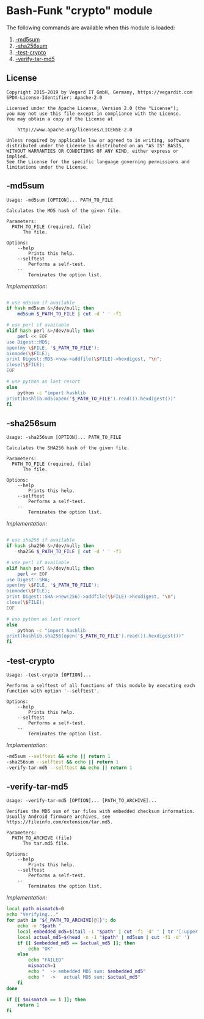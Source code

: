 # Bash-Funk "crypto" module

[//]: # (THIS FILE IS GENERATED BY BASH-FUNK GENERATOR)

The following commands are available when this module is loaded:

1. [-md5sum](#-md5sum)
1. [-sha256sum](#-sha256sum)
1. [-test-crypto](#-test-crypto)
1. [-verify-tar-md5](#-verify-tar-md5)


## <a name="license"></a>License

```
Copyright 2015-2019 by Vegard IT GmbH, Germany, https://vegardit.com
SPDX-License-Identifier: Apache-2.0

Licensed under the Apache License, Version 2.0 (the "License");
you may not use this file except in compliance with the License.
You may obtain a copy of the License at

    http://www.apache.org/licenses/LICENSE-2.0

Unless required by applicable law or agreed to in writing, software
distributed under the License is distributed on an "AS IS" BASIS,
WITHOUT WARRANTIES OR CONDITIONS OF ANY KIND, either express or implied.
See the License for the specific language governing permissions and
limitations under the License.
```


## <a name="-md5sum"></a>-md5sum

```
Usage: -md5sum [OPTION]... PATH_TO_FILE

Calculates the MD5 hash of the given file.

Parameters:
  PATH_TO_FILE (required, file)
      The file.

Options:
    --help 
        Prints this help.
    --selftest 
        Performs a self-test.
    --
        Terminates the option list.
```

*Implementation:*
```bash

# use md5sum if available
if hash md5sum &>/dev/null; then
    md5sum $_PATH_TO_FILE | cut -d ' ' -f1

# use perl if available
elif hash perl &>/dev/null; then
    perl << EOF
use Digest::MD5;
open(my \$FILE, '$_PATH_TO_FILE');
binmode(\$FILE);
print Digest::MD5->new->addfile(\$FILE)->hexdigest, "\n";
close(\$FILE);
EOF

# use python as last resort
else
    python -c "import hashlib
print(hashlib.md5(open('$_PATH_TO_FILE').read()).hexdigest())"
fi
```


## <a name="-sha256sum"></a>-sha256sum

```
Usage: -sha256sum [OPTION]... PATH_TO_FILE

Calculates the SHA256 hash of the given file.

Parameters:
  PATH_TO_FILE (required, file)
      The file.

Options:
    --help 
        Prints this help.
    --selftest 
        Performs a self-test.
    --
        Terminates the option list.
```

*Implementation:*
```bash

# use sha256 if available
if hash sha256 &>/dev/null; then
    sha256 $_PATH_TO_FILE | cut -d ' ' -f1

# use perl if available
elif hash perl &>/dev/null; then
    perl << EOF
use Digest::SHA;
open(my \$FILE, '$_PATH_TO_FILE');
binmode(\$FILE);
print Digest::SHA->new(256)->addfile(\$FILE)->hexdigest, "\n";
close(\$FILE);
EOF

# use python as last resort
else
    python -c "import hashlib
print(hashlib.sha256(open('$_PATH_TO_FILE').read()).hexdigest())"
fi
```


## <a name="-test-crypto"></a>-test-crypto

```
Usage: -test-crypto [OPTION]...

Performs a selftest of all functions of this module by executing each function with option '--selftest'.

Options:
    --help 
        Prints this help.
    --selftest 
        Performs a self-test.
    --
        Terminates the option list.
```

*Implementation:*
```bash
-md5sum --selftest && echo || return 1
-sha256sum --selftest && echo || return 1
-verify-tar-md5 --selftest && echo || return 1
```


## <a name="-verify-tar-md5"></a>-verify-tar-md5

```
Usage: -verify-tar-md5 [OPTION]... [PATH_TO_ARCHIVE]...

Verifies the MD5 sum of tar files with embedded checksum information. Usually Android firmware archives, see https://fileinfo.com/extension/tar.md5.

Parameters:
  PATH_TO_ARCHIVE (file)
      The tar.md5 file.

Options:
    --help 
        Prints this help.
    --selftest 
        Performs a self-test.
    --
        Terminates the option list.
```

*Implementation:*
```bash
local path mismatch=0
echo "Verifying..."
for path in "${_PATH_TO_ARCHIVE[@]}"; do
    echo -n "$path "
    local embedded_md5=$(tail -1 "$path" | cut -f1 -d' ' | tr '[:upper:]' '[:lower:]')
    local actual_md5=$(head -n -1 "$path" | md5sum | cut -f1 -d' ')
    if [[ $embedded_md5 == $actual_md5 ]]; then
        echo "OK"
    else
        echo "FAILED"
        mismatch=1
        echo "  -> embedded MD5 sum: $embedded_md5"
        echo "  ->   actual MD5 sum: $actual_md5"
    fi
done

if [[ $mismatch == 1 ]]; then
    return 1
fi
```

